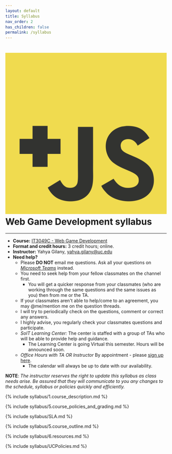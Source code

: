 ```yaml
---
layout: default
title: Syllabus
nav_order: 2
has_children: false
permalink: /syllabus
---
```


# <img src="assets/images/logo.svg" alt="class logo" class="logo"/> Web Game Development syllabus
*** ***

* **Course:** [IT3049C - Web Game Development](#)
* **Format and credit hours:** 3 credit hours; online.
* **Instructor:** Yahya Gilany, [yahya.gilany@uc.edu](mailto:yahya.gilany@uc.edu)
* **Need help?**
    * Please **DO NOT** email me questions. Ask all your questions on *[Microsoft Teams](https://teams.microsoft.com/l/channel/19%3a9625b48800f04fca8a1ed30af6f623e8%40thread.tacv2/%25F0%259F%2586%2598Help%2520-%2520Ask%2520your%2520classmates?groupId=de02290e-307d-4719-9cbc-e7d307fd2734&tenantId=f5222e6c-5fc6-48eb-8f03-73db18203b63)* instead.
    * You need to seek help from your fellow classmates on the channel first.
        * You will get a quicker response from your classmates (who are working through the same questions and the same issues as you) then from me or the TA.
    * If your classmates aren't able to help/come to an agreement, you may @me/mention me on the question threads.
    * I will try to periodically check on the questions, comment or correct any answers.
    * I highly advise, you regularly check your classmates questions and participate.
    * *SoIT Learning Center:* The center is staffed with a group of TAs who will be able to provide help and guidance.
        * The Learning Center is going Virtual this semester. Hours will be announced soon.
    * *Office Hours with TA OR Instructor* By appointment - please [sign up here](https://outlook.office365.com/owa/calendar/OfficeHours@mailuc.onmicrosoft.com/bookings/s/EjGKKRXxgE6Ppb4z3AH9lg2).
      * The calendar will always be up to date with our availability. 

**NOTE**: *The instructor reserves the right to update this syllabus as class needs arise. Be assured that they will communicate to you any changes to the schedule, syllabus or policies quickly and efficiently.*

{% include syllabus/1.course_description.md %}

{% include syllabus/5.course_policies_and_grading.md %}

{% include syllabus/SLA.md %}

{% include syllabus/5.course_outline.md %}

{% include syllabus/6.resources.md %}

{% include syllabus/UCPolicies.md %}

